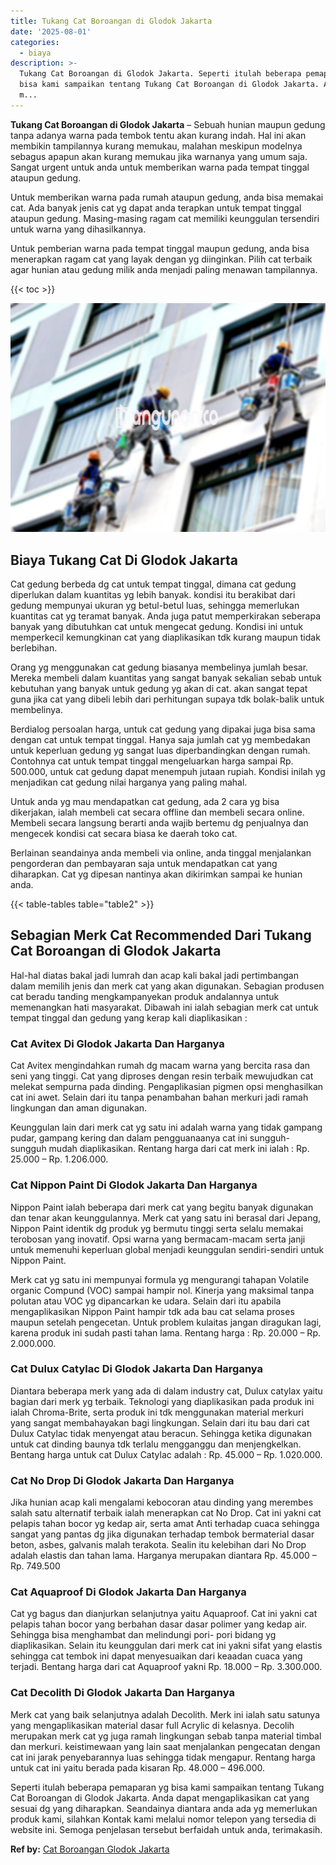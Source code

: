 ```yaml
---
title: Tukang Cat Boroangan di Glodok Jakarta
date: '2025-08-01'
categories:
  - biaya
description: >-
  Tukang Cat Boroangan di Glodok Jakarta. Seperti itulah beberapa pemaparan yg
  bisa kami sampaikan tentang Tukang Cat Boroangan di Glodok Jakarta. Anda dapat
  m...
---
```


**Tukang Cat Boroangan di Glodok Jakarta** – Sebuah hunian maupun gedung tanpa adanya warna pada tembok tentu akan kurang indah. Hal ini akan membikin tampilannya kurang memukau, malahan meskipun modelnya sebagus apapun akan kurang memukau jika warnanya yang umum saja. Sangat urgent untuk anda untuk memberikan warna pada tempat tinggal ataupun gedung.

Untuk memberikan warna pada rumah ataupun gedung, anda bisa memakai cat. Ada banyak jenis cat yg dapat anda terapkan untuk tempat tinggal ataupun gedung. Masing-masing ragam cat memiliki keunggulan tersendiri untuk warna yang dihasilkannya.

Untuk pemberian warna pada tempat tinggal maupun gedung, anda bisa menerapkan ragam cat yang layak dengan yg diinginkan. Pilih cat terbaik agar hunian atau gedung milik anda menjadi paling menawan tampilannya.

{{< toc >}}

![Tukang Cat Boroangan di Glodok Jakarta](/images/jasa-cat-murah07.png)

## Biaya Tukang Cat Di Glodok Jakarta

Cat gedung berbeda dg cat untuk tempat tinggal, dimana cat gedung diperlukan dalam kuantitas yg lebih banyak. kondisi itu berakibat dari gedung mempunyai ukuran yg betul-betul luas, sehingga memerlukan kuantitas cat yg teramat banyak. Anda juga patut memperkirakan seberapa banyak yang dibutuhkan cat untuk mengecat gedung. Kondisi ini untuk memperkecil kemungkinan cat yang diaplikasikan tdk kurang maupun tidak berlebihan.

Orang yg menggunakan cat gedung biasanya membelinya jumlah besar. Mereka membeli dalam kuantitas yang sangat banyak sekalian sebab untuk kebutuhan yang banyak untuk gedung yg akan di cat. akan sangat tepat guna jika cat yang dibeli lebih dari perhitungan supaya tdk bolak-balik untuk membelinya.

Berdialog persoalan harga, untuk cat gedung yang dipakai juga bisa sama dengan cat untuk tempat tinggal. Hanya saja jumlah cat yg membedakan untuk keperluan gedung yg sangat luas diperbandingkan dengan rumah. Contohnya cat untuk tempat tinggal mengeluarkan harga sampai Rp. 500.000, untuk cat gedung dapat menempuh jutaan rupiah. Kondisi inilah yg menjadikan cat gedung nilai harganya yang paling mahal.

Untuk anda yg mau mendapatkan cat gedung, ada 2 cara yg bisa dikerjakan, ialah membeli cat secara offline dan membeli secara online. Membeli secara langsung berarti anda wajib bertemu dg penjualnya dan mengecek kondisi cat secara biasa ke daerah toko cat.

Berlainan seandainya anda membeli via online, anda tinggal menjalankan pengorderan dan pembayaran saja untuk mendapatkan cat yang diharapkan. Cat yg dipesan nantinya akan dikirimkan sampai ke hunian anda.

{{< table-tables table="table2" >}}

## Sebagian Merk Cat Recommended Dari Tukang Cat Boroangan di Glodok Jakarta

Hal-hal diatas bakal jadi lumrah dan acap kali bakal jadi pertimbangan dalam memilih jenis dan merk cat yang akan digunakan. Sebagian produsen cat beradu tanding mengkampanyekan produk andalannya untuk memenangkan hati masyarakat. Dibawah ini ialah sebagian merk cat untuk tempat tinggal dan gedung yang kerap kali diaplikasikan :

### Cat Avitex Di Glodok Jakarta Dan Harganya

Cat Avitex mengindahkan rumah dg macam warna yang bercita rasa dan seni yang tinggi. Cat yang diproses dengan resin terbaik mewujudkan cat melekat sempurna pada dinding. Pengaplikasian pigmen opsi menghasilkan cat ini awet. Selain dari itu tanpa penambahan bahan merkuri jadi ramah lingkungan dan aman digunakan.

Keunggulan lain dari merk cat yg satu ini adalah warna yang tidak gampang pudar, gampang kering dan dalam pengguanaanya cat ini sungguh-sungguh mudah diaplikasikan. Rentang harga dari cat merk ini ialah : Rp. 25.000 – Rp. 1.206.000.

### Cat Nippon Paint Di Glodok Jakarta Dan Harganya

Nippon Paint ialah beberapa dari merk cat yang begitu banyak digunakan dan tenar akan keunggulannya. Merk cat yang satu ini berasal dari Jepang, Nippon Paint identik dg produk yg bermutu tinggi serta selalu memakai terobosan yang inovatif. Opsi warna yang bermacam-macam serta janji untuk memenuhi keperluan global menjadi keunggulan sendiri-sendiri untuk Nippon Paint.

Merk cat yg satu ini mempunyai formula yg mengurangi tahapan Volatile organic Compund (VOC) sampai hampir nol. Kinerja yang maksimal tanpa polutan atau VOC yg dipancarkan ke udara. Selain dari itu apabila mengaplikasikan Nippon Paint hampir tdk ada bau cat selama proses maupun setelah pengecetan. Untuk problem kulaitas jangan diragukan lagi, karena produk ini sudah pasti tahan lama. Rentang harga : Rp. 20.000 – Rp. 2.000.000.

### Cat Dulux Catylac Di Glodok Jakarta Dan Harganya

Diantara beberapa merk yang ada di dalam industry cat, Dulux catylax yaitu bagian dari merk yg terbaik. Teknologi yang diaplikasikan pada produk ini ialah Chroma-Brite, serta produk ini tdk menggunakan material merkuri yang sangat membahayakan bagi lingkungan. Selain dari itu bau dari cat Dulux Catylac tidak menyengat atau beracun. Sehingga ketika digunakan untuk cat dinding baunya tdk terlalu mengganggu dan menjengkelkan. Bentang harga untuk cat Dulux Catylac adalah : Rp. 45.000 – Rp. 1.020.000.

### Cat No Drop Di Glodok Jakarta Dan Harganya

Jika hunian acap kali mengalami kebocoran atau dinding yang merembes salah satu alternatif terbaik ialah menerapkan cat No Drop. Cat ini yakni cat pelapis tahan bocor yg kedap air, serta amat Anti terhadap cuaca sehingga sangat yang pantas dg jika digunakan terhadap tembok bermaterial dasar beton, asbes, galvanis malah terakota. Sealin itu kelebihan dari No Drop adalah elastis dan tahan lama. Harganya merupakan diantara Rp. 45.000 – Rp. 749.500

### Cat Aquaproof Di Glodok Jakarta Dan Harganya

Cat yg bagus dan dianjurkan selanjutnya yaitu Aquaproof. Cat ini yakni cat pelapis tahan bocor yang berbahan dasar dasar polimer yang kedap air. Sehingga bisa menghambat dan melindungi pori- pori bidang yg diaplikasikan. Selain itu keunggulan dari merk cat ini yakni sifat yang elastis sehingga cat tembok ini dapat menyesuaikan dari keaadan cuaca yang terjadi. Bentang harga dari cat Aquaproof yakni Rp. 18.000 – Rp. 3.300.000.

### Cat Decolith Di Glodok Jakarta Dan Harganya

Merk cat yang baik selanjutnya adalah Decolith. Merk ini ialah satu satunya yang mengaplikasikan material dasar full Acrylic di kelasnya. Decolih merupakan merk cat yg juga ramah lingkungan sebab tanpa material timbal dan merkuri. keistimewaan yang lain saat menjalankan pengecatan dengan cat ini jarak penyebarannya luas sehingga tidak mengapur. Rentang harga untuk cat ini yaitu berada pada kisaran Rp. 48.000 – 496.000.

Seperti itulah beberapa pemaparan yg bisa kami sampaikan tentang Tukang Cat Boroangan di Glodok Jakarta. Anda dapat mengaplikasikan cat yang sesuai dg yang diharapkan. Seandainya diantara anda ada yg memerlukan produk kami, silahkan Kontak kami melalui nomor telepon yang tersedia di website ini. Semoga penjelasan tersebut berfaidah untuk anda, terimakasih.

**Ref by:** [Cat Boroangan Glodok Jakarta](https://id.wikipedia.org/wiki/Cat)
